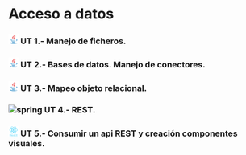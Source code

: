 # Acceso a datos

<h3 align="left"><img src="https://raw.githubusercontent.com/devicons/devicon/master/icons/java/java-original.svg" alt="java" width="20" height="20"/> UT 1.- Manejo de ficheros.</h3>

<h3 align="left"><img src="https://raw.githubusercontent.com/devicons/devicon/master/icons/java/java-original.svg" alt="java" width="20" height="20"/> UT 2.- Bases de datos. Manejo de conectores.</h3>
   
<h3 align="left"><img src="https://raw.githubusercontent.com/devicons/devicon/master/icons/java/java-original.svg" alt="java" width="20" height="20"/> UT 3.- Mapeo objeto relacional.</h3>

<h3 align="left"><img src="https://www.vectorlogo.zone/logos/springio/springio-icon.svg" alt="spring" width="20" height="20"/> UT 4.- REST.</h3>

<h3 align="left"><img src="https://raw.githubusercontent.com/devicons/devicon/master/icons/react/react-original-wordmark.svg" alt="react" width="20" height="20"/> UT 5.- Consumir un api REST y creación componentes visuales. </h3>

